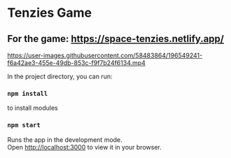 # Tenzies Game

## For the game: https://space-tenzies.netlify.app/

https://user-images.githubusercontent.com/58483864/196549241-f6a42ae3-455e-49db-853c-f9f7b24f6134.mp4

In the project directory, you can run:

### `npm install`

to install modules

### `npm start`

Runs the app in the development mode.\
Open [http://localhost:3000](http://localhost:3000) to view it in your browser.
